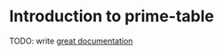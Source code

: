 # Introduction to prime-table

TODO: write [great documentation](http://jacobian.org/writing/what-to-write/)
